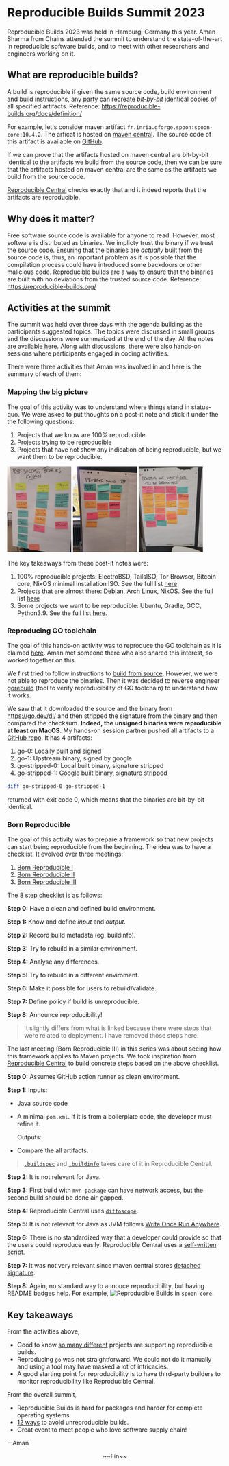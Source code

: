 # Reproducible Builds Summit 2023
 
Reproducible Builds 2023 was held in Hamburg, Germany this year.
Aman Sharma from Chains attended the summit to understand the state-of-the-art in reproducible
software builds, and to meet with other researchers and engineers working on
it.

## What are reproducible builds?

A build is reproducible if given the same source code, build environment and
build instructions, any party can recreate *bit-by-bit* identical copies of all
specified artifacts. Reference: <https://reproducible-builds.org/docs/definition/>

For example, let's consider maven artifact `fr.inria.gforge.spoon:spoon-core:10.4.2`.
The arficat is hosted on [maven central](https://repo1.maven.org/maven2/fr/inria/gforge/spoon/spoon-core/10.4.2/).
The source code of this artifact is available on
[GitHub](https://github.com/INRIA/spoon/).

If we can prove that the artifacts hosted on maven central are bit-by-bit
identical to the artifacts we build from the source code, then we can be sure
that the artifacts hosted on maven central are the same as the artifacts we
build from the source code.

[Reproducible Central](https://github.com/jvm-repo-rebuild/reproducible-central/blob/master/content/fr/inria/gforge/spoon/spoon-core/README.md)
checks exactly that and it indeed reports that the artifacts are reproducible.

## Why does it matter?

Free software source code is available for anyone to read.
However, most software is distributed as binaries. We implicty trust the binary if we trust
the source code.
Ensuring that the binaries are *actually* built from the source code is, thus, an
important problem as it is possible that the compilation process could have
introduced some backdoors or other malicious code. Reproducible builds are a
way to ensure that the binaries are built with no deviations from the trusted
source code. Reference: <https://reproducible-builds.org/>

## Activities at the summit

The summit was held over three days with the agenda building as the participants
suggested topics. The topics were discussed in small groups and the discussions
were summarized at the end of the day. All the notes are available
[here](https://reproducible-builds.org/events/hamburg2023/agenda/). Along
with discussions, there were also hands-on sessions where participants engaged
in coding activities.

There were three activities that Aman was involved in and here is the summary of
each of them:

### Mapping the big picture

The goal of this activity was to understand where things stand in status-quo.
We were asked to put thoughts on a post-it note and stick it under the
the following questions:

1. Projects that we know are 100% reproducible
2. Projects trying to be reproducible
3. Projects that have not show any indication of being reproducible, but we
    want them to be reproducible.

<img src="./are_reproducible.jpeg" height=200>
<img src="./almost_reproducible.jpeg" height=200>
<img src="./want_to_be_reproducible.jpeg" height=200>

The key takeaways from these post-it notes were:

1. 100% reproducible projects: ElectroBSD, TailsISO, Tor Browser, Bitcoin core,
    NixOS minimal installation ISO. See the full list [here](https://reproducible-builds.org/events/hamburg2023/success-stories/)
2. Projects that are almost there: Debian, Arch Linux, NixOS. See the full list [here](https://reproducible-builds.org/events/hamburg2023/infra/)
3. Some projects we want to be reproducible: Ubuntu, Gradle, GCC, Python3.9. See the full list
    [here](https://reproducible-builds.org/events/hamburg2023/projects/).


### Reproducing GO toolchain

The goal of this hands-on activity was to reproduce the GO toolchain as
it is claimed [here](https://go.dev/blog/rebuild). Aman met someone there who
also shared this interest, so worked together on this.

We first tried to follow instructions to [build from source](https://go.dev/doc/install/source).
However, we were not able to reproduce the binaries. Then it was decided to reverse engineer
[gorebuild](https://pkg.go.dev/golang.org/x/build/cmd/gorebuild)
(tool to verify reproducibility of GO toolchain) to understand how it works.

We saw that it downloaded the source and the binary from https://go.dev/dl/
and then stripped the signature from the binary and then compared the checksum.
**Indeed, the unsigned binaries were reproducible at least on MacOS**.
My hands-on session partner pushed all artifacts to a [GitHub repo](https://github.com/kommendorkapten/reprogo).
It has 4 artifacts:
1. go-0: Locally built and signed
2. go-1: Upstream binary, signed by google
3. go-stripped-0: Local built binary, signature stripped
4. go-stripped-1: Google built binary, signature stripped

```sh
diff go-stripped-0 go-stripped-1
```
returned with exit code 0, which means that the binaries are bit-by-bit identical.


### Born Reproducible

The goal of this activity was to prepare a framework so that new projects can
start being reproducible from the beginning. The idea was to have a checklist.
It evolved over three meetings:

1. [Born Reproducible I](https://reproducible-builds.org/events/hamburg2023/born-reproducible-1/)
2. [Born Reproducible II](https://reproducible-builds.org/events/hamburg2023/born-reproducible-2/)
3. [Born Reproducible III](https://reproducible-builds.org/events/hamburg2023/born-reproducible-3/)

The 8 step checklist is as follows:

**Step 0:** Have a clean and defined build environment.

**Step 1:** Know and define *input* and *output*.

**Step 2:** Record build metadata (eg. buildinfo).

**Step 3:** Try to rebuild in a similar environment.

**Step 4:** Analyse any differences.

**Step 5:** Try to rebuild in a different enviroment.

**Step 6:** Make it possible for users to rebuild/validate.

**Step 7:** Define policy if build is unreproducible.

**Step 8:** Announce reproducibility!

> It slightly differs from what is linked because there were steps that were
related to deployment. I have removed those steps here.

The last meeting (Born Reproducible III) in this series was about seeing how
this framework applies to Maven projects. We took inspiration from
[Reproducible Central](https://github.com/jvm-repo-rebuild/reproducible-central)
to build concrete steps based on the above checklist.

**Step 0:** Assumes GitHub action runner as clean environment.

**Step 1:** Inputs:
- Java source code
- A minimal `pom.xml`. If it is from a boilerplate code, the developer must
refine it.

    Outputs:
- Compare the all artifacts.
> [`.buildspec`](https://github.com/jvm-repo-rebuild/reproducible-central/blob/master/content/fr/inria/gforge/spoon/spoon-core/spoon-core-10.4.2.buildspec)
and
[`.buildinfo`](https://github.com/jvm-repo-rebuild/reproducible-central/blob/master/content/fr/inria/gforge/spoon/spoon-core/spoon-pom-10.4.2.buildinfo)
takes care of it in Reproducible Central.

**Step 2:** It is not relevant for Java.

**Step 3:** First build with `mvn package` can have network access, but the 
second build should be done air-gapped.

**Step 4:** Reproducible Central uses
[`diffoscope`](https://diffoscope.org/).

**Step 5:** It is not relevant for Java as JVM follows
[Write Once Run Anywhere](https://en.wikipedia.org/wiki/Write_once,_run_anywhere).

**Step 6:** There is no standardized way that a developer could provide so
that the users could reproduce easily.
Reproducible Central uses a 
[self-written script](https://github.com/jvm-repo-rebuild/reproducible-central/blob/master/rebuild.sh).

**Step 7:** It was not very relevant since maven central stores
[detached signature](https://en.wikipedia.org/wiki/Detached_signature).

**Step 8:** Again, no standard way to annouce reproducibility, but having
README badges help. For example,
![Reproducible Builds](https://img.shields.io/badge/Reproducible_Builds-ok-success?labelColor=1e5b96)
in `spoon-core`.

## Key takeaways

From the activities above,
- Good to know [so many different](#mapping-the-big-picture)
projects are supporting reproducible builds.
- Reproducing `go` was not straightforward. We could not do it manually and
using a tool may have masked a lot of intricacies.
- A good starting point for reproducibility is to have third-party builders
to monitor reproducibility like Reproducible Central.

From the overall summit,

- Reproducible Builds is hard for packages and harder for complete operating systems.
- [12 ways](https://reproducible-builds.org/events/hamburg2023/rb-commandments/)
to avoid unreproducible builds.
- Great event to meet people who love software supply chain!

--Aman

<p align="center">~~Fin~~</p>
